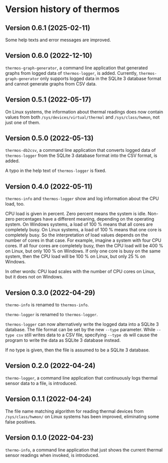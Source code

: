 # Version history of thermos

## Version 0.6.1 (2025-02-11)

Some help texts and error messages are improved.

## Version 0.6.0 (2022-12-10)

`thermos-graph-generator`, a command line application that generated graphs from
logged data of `thermos-logger`, is added.
Currently, `thermos-graph-generator` only supports logged data in the SQLite 3
database format and cannot generate graphs from CSV data.

## Version 0.5.1 (2022-05-17)

On Linux systems, the information about thermal readings does now contain values
from both `/sys/devices/virtual/thermal` and `/sys/class/hwmon`, not just one of
them.

## Version 0.5.0 (2022-05-13)

`thermos-db2csv`, a command line application that converts logged data of
`thermos-logger` from the SQLite 3 database format into the CSV format, is
added.

A typo in the help text of `thermos-logger` is fixed.

## Version 0.4.0 (2022-05-11)

`thermos-info` and `thermos-logger` show and log information about the CPU load,
too.

CPU load is given in percent. Zero percent means the system is idle. Non-zero
percentages have a different meaning, depending on the operating system. On
Windows systems, a load of 100 % means that all cores are completely busy. On
Linux systems, a load of 100 % means that one core is completely busy. So the
interpretation of load values depends on the number of cores in that case. For
example, imagine a system with four CPU cores. If all four cores are completely
busy, then the CPU load will be 400 % on Linux, but only 100 % on Windows. If
only one core is busy on the same system, then the CPU load will be 100 % on
Linux, but only 25 % on Windows.

In other words: CPU load scales with the number of CPU cores on Linux, but it
does not on Windows.

## Version 0.3.0 (2022-04-29)

`thermo-info` is renamed to `thermos-info`.

`thermo-logger` is renamed to `thermos-logger`.

`thermos-logger` can now alternatively write the logged data into a SQLite 3
database. The file format can be set by the new `--type` parameter. While
`--type csv` still writes data to a CSV file, specifying `--type db` will cause
the program to write the data as SQLite 3 database instead.

If no type is given, then the file is assumed to be a SQLite 3 database.

## Version 0.2.0 (2022-04-24)

`thermo-logger`, a command line application that continuously logs thermal
sensor data to a file, is introduced.

## Version 0.1.1 (2022-04-24)

The file name matching algorithm for reading thermal devices from
`/sys/class/hwmon/` on Linux systems has been improved, eliminating some false
positives.

## Version 0.1.0 (2022-04-23)

`thermo-info`, a command line application that just shows the current thermal
sensor readings when invoked, is introduced.
